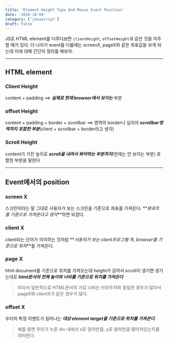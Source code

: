 ```yaml
---
title: 'Element Height Type And Mouse Event Position'
date: '2020-10-04'
category: ['javascript']
draft: False
---
```


JS로 HTML element를 다루다보면 `clientHeight`, `offsetHeight`과 같은 것을 마주할 때가 있다. 더 나아가 event를 다룰때는 screenX, pageX와 같은 좌표값을 보게 되는데 이에 대해 간단히 정리를 해보자.

---

## HTML element

### Client Height

content + padding ==> **_실제로 현재 browser에서 보이는_** 부분

### offset Height

content + padding + border + scrollbar ==> 영역의 border나 심지어 **_scrollbar영역까지 포함한 부분_**(client + scrollbar + border라고 생각)

### Scroll Height

content가 가진 높이로 **_scroll을 내려서 봐야하는 부분까지_**(현재는 안 보이는 부분) 포함한 부분을 말한다

---

## Event에서의 position

### screen X

스크린이라는 말 그대로 사용자가 보는 스크린을 기준으로 좌표를 가져온다. **_뷰포트를 기준으로 가져온다고 생각_**하면 되겠다.

### client X

client라는 단어가 의미하는 것처럼 **_사용자가 보는 client프로그램 즉, browser를 기준으로 위치_**를 가져온다.

### page X

html document를 기준으로 위치를 가져오는데 height가 길어서 scroll이 생기면 생기는대로 **_html문서의 전체 높이와 너비를 기준으로 위치를 가져온다_**

> 따라서 일반적으로 HTML문서의 가로 너비는 브라우저와 동일한 경우가 많아서 pageX와 clientX가 같은 경우가 많다.

### offset X

우리의 특정 이벤트가 일어나는 **_대상 element target을 기준으로 위치를 가져온다_**

> 예를 들면 우리가 누른 div 내에서 x로 얼마만큼, y로 얼마만큼 떨어져있는지를 의미한다.

